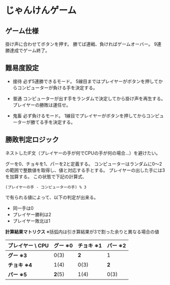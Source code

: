 # じゃんけんゲーム

## ゲーム仕様

掛け声に合わせてボタンを押す。
勝てば連戦、負ければゲームオーバー。
9連勝達成でゲーム終了。

## 難易度設定

* 接待
必ず5連勝できるモード。
5線目まではプレイヤーがボタンを押してからコンピューターが負ける手を決定する。

* 普通
コンピューターが出す手をランダムで決定してから掛け声を再生する。
プレイヤーの勝敗は運任せ。

* 鬼畜
必ず負けるモード。
1線目でプレイヤーがボタンを押してからコンピューターが勝てる手を決定する。

## 勝敗判定ロジック

ネストしたIF文（プレイヤーの手が何でCPUの手が何の場合…）を避けたい。

グーを0、チョキを1、パーを2と定義する。
コンピューターはランダムに0～2の範囲で整数値を取得し、値と対応する手とする。
プレイヤーの出した手には3を加算する。
この状態で下記の計算式、

~~~式
(プレイヤーの手 - コンピューターの手) % 3
~~~

で有られる値によって、以下の判定が出来る。

* 同一手は0
* プレイヤー勝利は2
* プレイヤー敗北は1

**計算結果マトリクス**
※括弧内は引き算結果が3で割った余りと異なる場合の値

|プレイヤー \ CPU|グー ※0|チョキ ※1|パー ※2|
|--|--|--|--|
|**グー ※3**|0(3)|**2**|1|
|**チョキ ※4**|1(4)|0(3)|**2**|
|**パー ※5**|**2**(5)|1(4)|0(3)|
